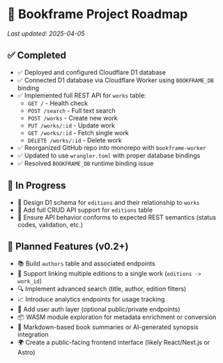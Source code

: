 # 📘 Bookframe Project Roadmap

_Last updated: 2025-04-05_

## ✅ Completed

- ✅ Deployed and configured Cloudflare D1 database
- ✅ Connected D1 database via Cloudflare Worker using `BOOKFRAME_DB` binding
- ✅ Implemented full REST API for `works` table:
  - `GET /` - Health check
  - `POST /search` - Full text search
  - `POST /works` - Create new work
  - `PUT /works/:id` - Update work
  - `GET /works/:id` - Fetch single work
  - `DELETE /works/:id` - Delete work
- ✅ Reorganized GitHub repo into monorepo with `bookframe-worker`
- ✅ Updated to use `wrangler.toml` with proper database bindings
- ✅ Resolved `BOOKFRAME_DB` runtime binding issue

## 🚧 In Progress

- 🧠 Design D1 schema for `editions` and their relationship to `works`
- 🔧 Add full CRUD API support for `editions` table
- 💬 Ensure API behavior conforms to expected REST semantics (status codes, validation, etc.)

## 🧪 Planned Features (v0.2+)

- 📚 Build `authors` table and associated endpoints
- 🔁 Support linking multiple editions to a single work (`editions -> work_id`)
- 🔍 Implement advanced search (title, author, edition filters)
- 📈 Introduce analytics endpoints for usage tracking
- 🔐 Add user auth layer (optional public/private endpoints)
- 📦 WASM module exploration for metadata enrichment or conversion
- 📜 Markdown-based book summaries or AI-generated synopsis integration
- 🌍 Create a public-facing frontend interface (likely React/Next.js or Astro)
